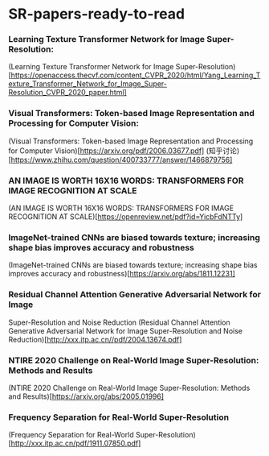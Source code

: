 # SR-papers-ready-to-read

### Learning Texture Transformer Network for Image Super-Resolution:
(Learning Texture Transformer Network for Image Super-Resolution)[https://openaccess.thecvf.com/content_CVPR_2020/html/Yang_Learning_Texture_Transformer_Network_for_Image_Super-Resolution_CVPR_2020_paper.html]

### Visual Transformers: Token-based Image Representation and Processing for Computer Vision:
(Visual Transformers: Token-based Image Representation and Processing for Computer Vision)[https://arxiv.org/pdf/2006.03677.pdf]
(知乎讨论)[https://www.zhihu.com/question/400733777/answer/1466879756]

### AN IMAGE IS WORTH 16X16 WORDS: TRANSFORMERS FOR IMAGE RECOGNITION AT SCALE
(AN IMAGE IS WORTH 16X16 WORDS: TRANSFORMERS FOR IMAGE RECOGNITION AT SCALE)[https://openreview.net/pdf?id=YicbFdNTTy]

### ImageNet-trained CNNs are biased towards texture; increasing shape bias improves accuracy and robustness
(ImageNet-trained CNNs are biased towards texture; increasing shape bias improves accuracy and robustness)[https://arxiv.org/abs/1811.12231]

### Residual Channel Attention Generative Adversarial Network for Image
Super-Resolution and Noise Reduction
(Residual Channel Attention Generative Adversarial Network for Image
Super-Resolution and Noise Reduction)[http://xxx.itp.ac.cn//pdf/2004.13674.pdf]

### NTIRE 2020 Challenge on Real-World Image Super-Resolution: Methods and Results
(NTIRE 2020 Challenge on Real-World Image Super-Resolution: Methods and Results)[https://arxiv.org/abs/2005.01996]

### Frequency Separation for Real-World Super-Resolution
(Frequency Separation for Real-World Super-Resolution)[http://xxx.itp.ac.cn/pdf/1911.07850.pdf]
